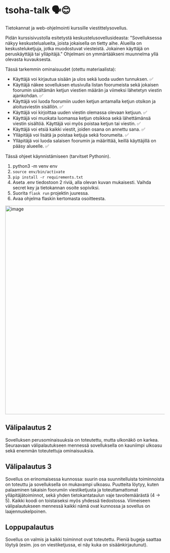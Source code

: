 # tsoha-talk 🗣️😊
Tietokannat ja web-ohjelmointi kurssille viestittelysovellus.

Pidän kurssisivustolla esitetystä keskustelusovellusideasta: "Sovelluksessa näkyy keskustelualueita, joista jokaisella on tietty aihe. Alueilla on keskusteluketjuja, jotka muodostuvat viesteistä. Jokainen käyttäjä on peruskäyttäjä tai ylläpitäjä." Ohjelmani on ymmärtääkseni muunnelma yllä olevasta kuvauksesta.

Tässä tarkemmin ominaisuudet (otettu materiaalista):

- Käyttäjä voi kirjautua sisään ja ulos sekä luoda uuden tunnuksen. ✅
- Käyttäjä näkee sovelluksen etusivulla listan foorumeista sekä jokaisen foorumin sisältämän ketjun viestien määrän ja viimeksi lähetetyn viestin ajankohdan. ✅
- Käyttäjä voi luoda foorumiin uuden ketjun antamalla ketjun otsikon ja aloitusviestin sisällön. ✅
- Käyttäjä voi kirjoittaa uuden viestin olemassa olevaan ketjuun. ✅
- Käyttäjä voi muokata luomansa ketjun otsikkoa sekä lähettämänsä viestin sisältöä. Käyttäjä voi myös poistaa ketjun tai viestin. ✅
- Käyttäjä voi etsiä kaikki viestit, joiden osana on annettu sana. ✅
- Ylläpitäjä voi lisätä ja poistaa ketjuja sekä foorumeita. ✅
- Ylläpitäjä voi luoda salaisen foorumin ja määrittää, keillä käyttäjillä on pääsy alueelle. ✅


Tässä ohjeet käynnistämiseen (tarvitset Pythonin).

1. python3 -m venv env
2. `source env/bin/activate`
3. `pip install -r requirements.txt`
4. Aseta .env tiedostoon 2 riviä, alla olevan kuvan mukaisesti. Vaihda secret key  ja tietokannan osoite sopiviksi.
5. Suorita `flask run` projektin juuressa.
6. Avaa ohjelma flaskin kertomasta osoitteesta.

<img width="657" alt="image" src="https://github.com/user-attachments/assets/0a6a79bd-9497-4c3a-8b20-aceaa6d45fe1">


## Välipalautus 2

Sovelluksen perusominaisuuksia on toteutettu, mutta ulkonäkö on karkea. Seuraavaan välipalautukseen mennessä sovelluksella on kauniimpi ulkoasu sekä enemmän toteutettuja ominaisuuksia.

## Välipalautus 3

Sovellus on erinomaisessa kunnossa: suurin osa suunnitelluista toiminnoista on toteuttu ja sovelluksella on mukavampi ulkoasu. Puutteita löytyy, kuten palaaminen takaisin foorumiin viestiketjusta ja toteuttamattomat ylläpitäjätoiminnot, sekä yhden tietokantataulun vaje tavoitemäärästä (4 -> 5). Kaikki koodi on toistaiseksi myös yhdessä tiedostossa. Viimeiseen välipalautukseen mennessä kaikki nämä ovat kunnossa ja sovellus on laajennuskelpoinen.


## Loppupalautus

Sovellus on valmis ja kaikki toiminnot ovat toteutettu. Pieniä bugeja saattaa löytyä (esim. jos on viestiketjussa, ei näy kuka on sisäänkirjautunut).
